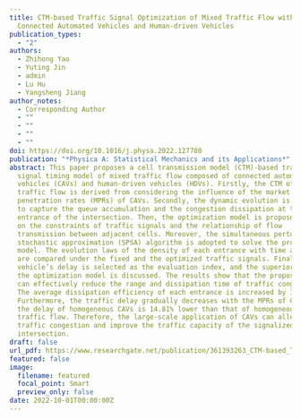 ```yaml
---
title: CTM-based Traffic Signal Optimization of Mixed Traffic Flow with
  Connected Automated Vehicles and Human-driven Vehicles
publication_types:
  - "2"
authors:
  - Zhihong Yao
  - Yuting Jin
  - admin
  - Lu Hu
  - Yangsheng Jiang
author_notes:
  - Corresponding Author
  - ""
  - ""
  - ""
  - ""
doi: https://doi.org/10.1016/j.physa.2022.127708
publication: "*Physica A: Statistical Mechanics and its Applications*"
abstract: This paper proposes a cell transmission model (CTM)-based traffic
  signal timing model of mixed traffic flow composed of connected automated
  vehicles (CAVs) and human-driven vehicles (HDVs). Firstly, the CTM of mixed
  traffic flow is derived from considering the influence of the market
  penetration rates (MPRs) of CAVs. Secondly, the dynamic evolution is developed
  to capture the queue accumulation and the congestion dissipation at the
  entrance of the intersection. Then, the optimization model is proposed based
  on the constraints of traffic signals and the relationship of flow
  transmission between adjacent cells. Moreover, the simultaneous perturbation
  stochastic approximation (SPSA) algorithm is adopted to solve the proposed
  model. The evolution laws of the density of each entrance with time and space
  are compared under the fixed and the optimized traffic signals. Finally, the
  vehicle’s delay is selected as the evaluation index, and the superiority of
  the optimization model is discussed. The results show that the proposed model
  can effectively reduce the range and dissipation time of traffic congestion.
  The average dissipation efficiency of each entrance is increased by 11.11%.
  Furthermore, the traffic delay gradually decreases with the MPRs of CAVs, and
  the delay of homogeneous CAVs is 14.81% lower than that of homogeneous HDVs
  traffic flow. Therefore, the large-scale application of CAVs can alleviate
  traffic congestion and improve the traffic capacity of the signalized
  intersection.
draft: false
url_pdf: https://www.researchgate.net/publication/361393263_CTM-based_Traffic_Signal_Optimization_of_Mixed_Traffic_Flow_with_Connected_Automated_Vehicles_and_Human-driven_Vehicles
featured: false
image:
  filename: featured
  focal_point: Smart
  preview_only: false
date: 2022-10-01T00:00:00Z
---
```

